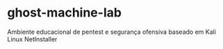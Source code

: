 # ghost-machine-lab
Ambiente educacional de pentest e segurança ofensiva baseado em Kali Linux NetInstaller
